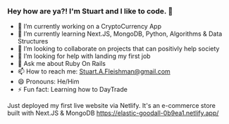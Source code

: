 ### Hey how are ya?! I'm Stuart and I like to code. 👋


- 🔭 I’m currently working on a CryptoCurrency App
- 🌱 I’m currently learning Next.JS, MongoDB, Python, Algorithms & Data Structures
- 👯 I’m looking to collaborate on projects that can positivly help society
- 🤔 I’m looking for help with landing my first job
- 💬 Ask me about Ruby On Rails
- 📫 How to reach me: Stuart.A.Fleishman@gmail.com
- 😄 Pronouns: He/Him
- ⚡ Fun fact: Learning how to DayTrade

Just deployed my first live website via Netlify. It's an e-commerce store built with Next.JS & MongoDB https://elastic-goodall-0b9ea1.netlify.app/
